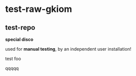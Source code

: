 # test-raw-gkiom
## test-repo

**special disco** 

used for **manual testing**, by an independent user installation!

test foo

qqqqq

